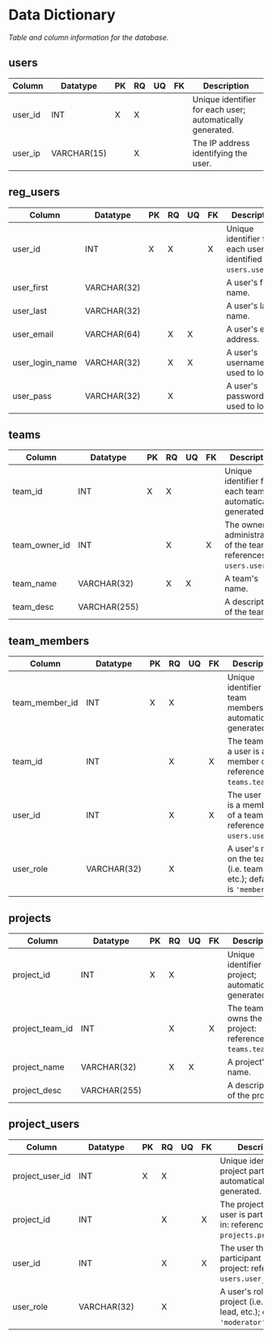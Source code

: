 # Data Dictionary
_Table and column information for the database._

## users

| Column  | Datatype    | PK | RQ | UQ | FK | Description |
|---      |---          |--- |--- |--- |--- |---          |
| user_id | INT         | X  | X  |    |    | Unique identifier for each user; automatically generated. |
| user_ip | VARCHAR(15) |    | X  |    |    | The IP address identifying the user. |

## reg_users

| Column          | Datatype    | PK | RQ | UQ | FK | Description |
|---              |---          |--- |--- |--- |--- |---          |
| user_id         | INT         | X  | X  |    | X  | Unique identifier for each user: identified by `users.user_id`. |
| user_first      | VARCHAR(32) |    |    |    |    | A user's first name. |
| user_last       | VARCHAR(32) |    |    |    |    | A user's last name. |
| user_email      | VARCHAR(64) |    | X  | X  |    | A user's email address. |
| user_login_name | VARCHAR(32) |    | X  | X  |    | A user's username used to login. |
| user_pass       | VARCHAR(32) |    | X  |    |    | A user's password used to login. |

## teams

| Column          | Datatype     | PK | RQ | UQ | FK | Description |
|---              |---           |--- |--- |--- |--- |---          |
| team_id         | INT          | X  | X  |    |    | Unique identifier for each team; automatically generated. |
| team_owner_id   | INT          |    | X  |    | X  | The owner or administrator of the team: references `users.user_id`. |
| team_name       | VARCHAR(32)  |    | X  | X  |    | A team's name. |
| team_desc       | VARCHAR(255) |    |    |    |    | A description of the team. |

## team_members

| Column         | Datatype     | PK | RQ | UQ | FK | Description |
|---             |---           |--- |--- |--- |--- |---          |
| team_member_id | INT          | X  | X  |    |    | Unique identifier for team membership; automatically generated. |
| team_id        | INT          |    | X  |    | X  | The team that a user is a member of: references `teams.team_id`.  |
| user_id        | INT          |    | X  |    | X  | The user that is a member of a team: references `users.user_id`. |
| user_role      | VARCHAR(32)  |    | X  |    |    | A user's role on the team (i.e. team lead, etc.); default is `'member'`. |

## projects

| Column          | Datatype     | PK | RQ | UQ | FK | Description |
|---              |---           |--- |--- |--- |--- |---          |
| project_id      | INT          | X  | X  |    |    | Unique identifier for a project; automatically generated. |
| project_team_id | INT          |    | X  |    | X  | The team that owns the project: references `teams.team_id`. |
| project_name    | VARCHAR(32)  |    | X  | X  |    | A project's name.  |
| project_desc    | VARCHAR(255) |    |    |    |    | A description of the project. |

## project_users

| Column          | Datatype     | PK | RQ | UQ | FK | Description |
|---              |---           |--- |--- |--- |--- |---          |
| project_user_id | INT          | X  | X  |    |    | Unique identifier for project participants; automatically generated. |
| project_id      | INT          |    | X  |    | X  | The project that a user is participating in: references `projects.project_id`.  |
| user_id         | INT          |    | X  |    | X  | The user that is a participant in the project: references `users.user_id`. |
| user_role       | VARCHAR(32)  |    | X  |    |    | A user's role on the project (i.e. project lead, etc.); default is `'moderator'`. |

